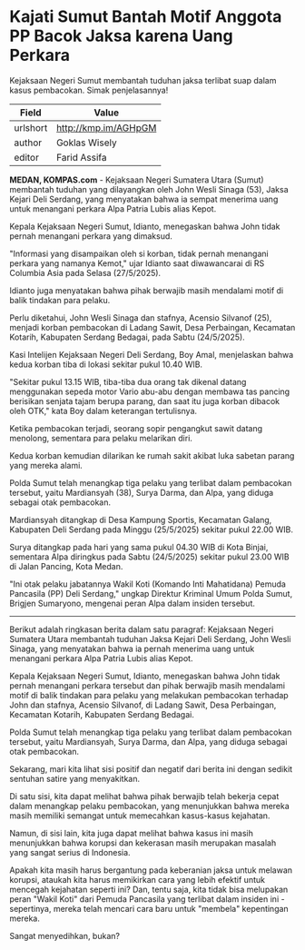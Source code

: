 # Kajati Sumut Bantah Motif Anggota PP Bacok Jaksa karena Uang Perkara

Kejaksaan Negeri Sumut membantah tuduhan jaksa terlibat suap dalam kasus pembacokan. Simak penjelasannya!

| Field       | Value                                                       |
|-------------|-------------------------------------------------------------|
| urlshort    | http://kmp.im/AGHpGM |
| author      | Goklas Wisely  |
| editor      | Farid Assifa |

**MEDAN, KOMPAS.com** - Kejaksaan Negeri Sumatera Utara (Sumut) membantah tuduhan yang dilayangkan oleh John Wesli Sinaga (53), Jaksa Kejari Deli Serdang, yang menyatakan bahwa ia sempat menerima uang untuk menangani perkara Alpa Patria Lubis alias Kepot.

Kepala Kejaksaan Negeri Sumut, Idianto, menegaskan bahwa John tidak pernah menangani perkara yang dimaksud.

\"Informasi yang disampaikan oleh si korban, tidak pernah menangani perkara yang namanya Kemot,\" ujar Idianto saat diwawancarai di RS Columbia Asia pada Selasa (27/5/2025).

Idianto juga menyatakan bahwa pihak berwajib masih mendalami motif di balik tindakan para pelaku.

Perlu diketahui, John Wesli Sinaga dan stafnya, Acensio Silvanof (25), menjadi korban pembacokan di Ladang Sawit, Desa Perbaingan, Kecamatan Kotarih, Kabupaten Serdang Bedagai, pada Sabtu (24/5/2025).

Kasi Intelijen Kejaksaan Negeri Deli Serdang, Boy Amal, menjelaskan bahwa kedua korban tiba di lokasi sekitar pukul 10.40 WIB.

\"Sekitar pukul 13.15 WIB, tiba-tiba dua orang tak dikenal datang menggunakan sepeda motor Vario abu-abu dengan membawa tas pancing berisikan senjata tajam berupa parang, dan saat itu juga korban dibacok oleh OTK,\" kata Boy dalam keterangan tertulisnya.

Ketika pembacokan terjadi, seorang sopir pengangkut sawit datang menolong, sementara para pelaku melarikan diri.

Kedua korban kemudian dilarikan ke rumah sakit akibat luka sabetan parang yang mereka alami.

Polda Sumut telah menangkap tiga pelaku yang terlibat dalam pembacokan tersebut, yaitu Mardiansyah (38), Surya Darma, dan Alpa, yang diduga sebagai otak pembacokan.

Mardiansyah ditangkap di Desa Kampung Sportis, Kecamatan Galang, Kabupaten Deli Serdang pada Minggu (25/5/2025) sekitar pukul 22.00 WIB.

Surya ditangkap pada hari yang sama pukul 04.30 WIB di Kota Binjai, sementara Alpa diringkus pada Sabtu (24/5/2025) sekitar pukul 23.00 WIB di Jalan Pancing, Kota Medan.

\"Ini otak pelaku jabatannya Wakil Koti (Komando Inti Mahatidana) Pemuda Pancasila (PP) Deli Serdang,\" ungkap Direktur Kriminal Umum Polda Sumut, Brigjen Sumaryono, mengenai peran Alpa dalam insiden tersebut.

---
Berikut adalah ringkasan berita dalam satu paragraf: Kejaksaan Negeri Sumatera Utara membantah tuduhan Jaksa Kejari Deli Serdang, John Wesli Sinaga, yang menyatakan bahwa ia pernah menerima uang untuk menangani perkara Alpa Patria Lubis alias Kepot.

 Kepala Kejaksaan Negeri Sumut, Idianto, menegaskan bahwa John tidak pernah menangani perkara tersebut dan pihak berwajib masih mendalami motif di balik tindakan para pelaku yang melakukan pembacokan terhadap John dan stafnya, Acensio Silvanof, di Ladang Sawit, Desa Perbaingan, Kecamatan Kotarih, Kabupaten Serdang Bedagai.

 Polda Sumut telah menangkap tiga pelaku yang terlibat dalam pembacokan tersebut, yaitu Mardiansyah, Surya Darma, dan Alpa, yang diduga sebagai otak pembacokan.



Sekarang, mari kita lihat sisi positif dan negatif dari berita ini dengan sedikit sentuhan satire yang menyakitkan.

 Di satu sisi, kita dapat melihat bahwa pihak berwajib telah bekerja cepat dalam menangkap pelaku pembacokan, yang menunjukkan bahwa mereka masih memiliki semangat untuk memecahkan kasus-kasus kejahatan.

 Namun, di sisi lain, kita juga dapat melihat bahwa kasus ini masih menunjukkan bahwa korupsi dan kekerasan masih merupakan masalah yang sangat serius di Indonesia.

 Apakah kita masih harus bergantung pada keberanian jaksa untuk melawan korupsi, ataukah kita harus memikirkan cara yang lebih efektif untuk mencegah kejahatan seperti ini? Dan, tentu saja, kita tidak bisa melupakan peran "Wakil Koti" dari Pemuda Pancasila yang terlibat dalam insiden ini - sepertinya, mereka telah mencari cara baru untuk "membela" kepentingan mereka.

 Sangat menyedihkan, bukan?
